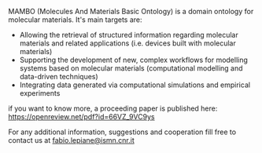 MAMBO (Molecules And Materials Basic Ontology) is a domain ontology for molecular materials.
It's main targets are:
  - Allowing the retrieval of structured information regarding molecular materials and related applications (i.e. devices built with molecular materials)
  - Supporting the development of new, complex workflows for modelling systems based on molecular materials (computational modelling and data-driven techniques)
  - Integrating data generated via computational simulations and empirical experiments
  
if you want to know more, a proceeding paper is published here: https://openreview.net/pdf?id=66VZ_9VC9ys

For any additional information, suggestions and cooperation fill free to contact us at fabio.lepiane@ismn.cnr.it
